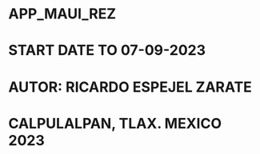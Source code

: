 # APP_MAUI_REZ
# START DATE TO 07-09-2023
# AUTOR: RICARDO ESPEJEL ZARATE
# CALPULALPAN, TLAX. MEXICO 2023
